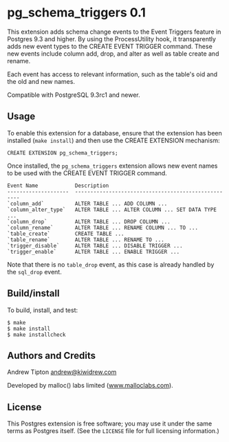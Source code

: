 pg\_schema\_triggers 0.1
========================
This extension adds schema change events to the Event Triggers feature in
Postgres 9.3 and higher.  By using the ProcessUtility hook, it transparently
adds new event types to the CREATE EVENT TRIGGER command.  These new events
include column add, drop, and alter as well as table create and rename.

Each event has access to relevant information, such as the table's oid and
the old and new names.

Compatible with PostgreSQL 9.3rc1 and newer.


Usage
-----
To enable this extension for a database, ensure that the extension has been
installed (`make install`) and then use the CREATE EXTENSION mechanism:

    CREATE EXTENSION pg_schema_triggers;

Once installed, the `pg_schema_triggers` extension allows new event names to
be used with the CREATE EVENT TRIGGER command.

    Event Name            Description
    --------------------  ----------------------------------------------------
    `column_add`          ALTER TABLE ... ADD COLUMN ...
    `column_alter_type`   ALTER TABLE ... ALTER COLUMN ... SET DATA TYPE ...
    `column_drop`         ALTER TABLE ... DROP COLUMN ...
    `column_rename`       ALTER TABLE ... RENAME COLUMN ... TO ...
    `table_create`        CREATE TABLE ...
    `table_rename`        ALTER TABLE ... RENAME TO ...
    `trigger_disable`     ALTER TABLE ... DISABLE TRIGGER ...
    `trigger_enable`      ALTER TABLE ... ENABLE TRIGGER ...

Note that there is no `table_drop` event, as this case is already handled by the
`sql_drop` event.


Build/install
-------------
To build, install, and test:

    $ make
    $ make install
    $ make installcheck


Authors and Credits
-------------------
Andrew Tipton       andrew@kiwidrew.com

Developed by malloc() labs limited (www.malloclabs.com).


License
-------
This Postgres extension is free software;  you may use it under the same terms
as Postgres itself.  (See the `LICENSE` file for full licensing information.)
